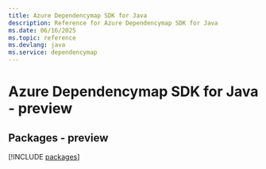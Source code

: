 ```yaml
---
title: Azure Dependencymap SDK for Java
description: Reference for Azure Dependencymap SDK for Java
ms.date: 06/16/2025
ms.topic: reference
ms.devlang: java
ms.service: dependencymap
---
```

# Azure Dependencymap SDK for Java - preview
## Packages - preview
[!INCLUDE [packages](dependencymap-index.md)]
